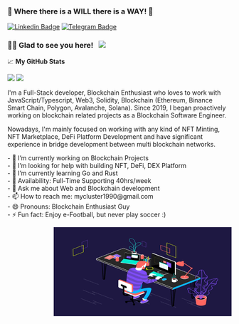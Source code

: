 ### 👋 Where there is a WILL there is a WAY! 👋

[![Linkedin Badge](https://img.shields.io/badge/-LinkedIn-0e76a8?style=flat-square&logo=Linkedin&logoColor=white)](https://www.linkedin.com/in/cluster-lee-63ba041b3/)
[![Telegram Badge](https://img.shields.io/badge/-Telegram-0088cc?style=flat-square&logo=Telegram&logoColor=white)](https://t.me/ClusterH90)

### 👨👩 Glad to see you here! &nbsp; ![](https://visitor-badge.glitch.me/badge?page_id=ClusterH.ClusterH)

📈 **My GitHub Stats**

<p>
  <img height="180em" src="https://github-readme-stats-clusterh.vercel.app/api?username=ClusterH&theme=tokyonight&show_icons=true&hide_border=true&&count_private=true&include_all_commits=true" />
  <img height="180em" src="https://github-readme-stats-clusterh.vercel.app/api/top-langs/?username=ClusterH&theme=tokyonight&show_icons=true&hide_border=true&layout=compact&langs_count=8&hide=hack,postscript" />
</p>

I'm a Full-Stack developer, Blockchain Enthusiast who loves to work with JavaScript/Typescript, Web3, Solidity, Blockchain (Ethereum, Binance Smart Chain, Polygon, Avalanche, Solana). Since 2019, I began proactively working on blockchain related projects as a Blockchain Software Engineer.

Nowadays, I'm mainly focused on working with any kind of NFT Minting, NFT Marketplace, DeFi Platform Development and have significant experience in bridge development between multi blockchain networks.
<p align="left">
  - 🔭 I’m currently working on Blockchain Projects<br>
  - 🤔 I’m looking for help with building NFT, DeFi, DEX Platform<br>
  - 🌱 I’m currently learning Go and Rust<br>
  - 🚀 Availability: Full-Time Supporting 40hrs/week<br>
  - 💬 Ask me about Web and Blockchain development<br>
  - 📫 How to reach me: mycluster1990@gmail.com<br>
  - 😄 Pronouns: Blockchain Enthusiast Guy<br>
  - ⚡ Fun fact: Enjoy e-Football, but never play soccer :)
 </p>
 <p align="right">
    <img  alt="GIF" src="https://github.com/ClusterH/ClusterH/blob/master/dev.gif?raw=true" width="400" height="200" />
 </p>

